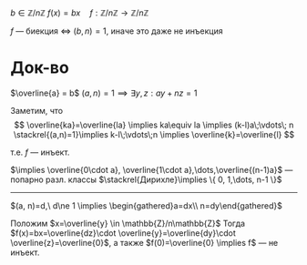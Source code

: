 $b \in \mathbb{Z}/n\mathbb{Z}$
$f(x) = bx\quad f: \mathbb{Z}/n\mathbb{Z}\to \mathbb{Z}/n\mathbb{Z}$

$f$ — биекция $\Leftrightarrow$ $(b, n)=1$, иначе это даже не инъекция

# Док-во

$\overline{a} = b$
$(a, n)=1 \implies \exists y, z: ay+nz=1$

Заметим, что
$$
\overline{ka}=\overline{la} \implies ka\equiv la \implies (k-l)a\;\vdots\; n \stackrel{(a,n)=1}\implies k-l\;\vdots\;n \implies \overline{k}=\overline{l}
$$

т.е. $f$ — инъект.

$\implies \overline{0\cdot a}, \overline{1\cdot a},\dots,\overline{(n-1)a}$ — попарно разл. классы $\stackrel{Дирихле}\implies \{ 0, 1,\dots, n-1 \}$

--------------------------------
$(a, n)=d,\ d\ne 1 \implies \begin{gathered}a=dx\\ n=dy\end{gathered}$

Положим $x=\overline{y} \in \mathbb{Z}/n\mathbb{Z}$
Тогда $f(x)=bx=\overline{dz}\cdot \overline{y}=\overline{dy}\cdot \overline{z}=\overline{0}$, а также $f(0)=\overline{0} \implies f$ — не инъект.
